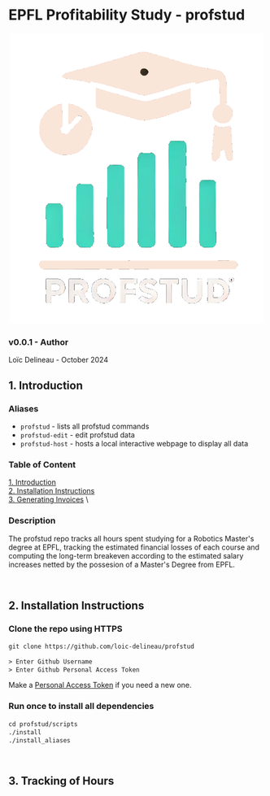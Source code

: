 # EPFL Profitability Study - profstud

<p align="center">
    <img src="images/logo.png">
</p>

### v0.0.1 - Author
Loïc Delineau - October 2024

## 1. Introduction
### Aliases
- `profstud` - lists all profstud commands
- `profstud-edit` - edit profstud data
- `profstud-host` - hosts a local interactive webpage to display all data


### Table of Content
[1. Introduction](#1-introduction) \
[2. Installation Instructions](#2-installation-instructions) \
[3. Generating Invoices](#3-generating-invoices) \


### Description
The profstud repo tracks all hours spent studying for a Robotics Master's degree at EPFL, tracking the estimated financial losses of each course and computing the long-term breakeven according to the estimated salary increases netted by the possesion of a Master's Degree from EPFL.  

<br>

## 2. Installation Instructions
### Clone the repo using HTTPS
```
git clone https://github.com/loic-delineau/profstud
```

```
> Enter Github Username
> Enter Github Personal Access Token
```

Make a [Personal Access Token](https://github.com/settings/tokens) if you need a new one.

### Run once to install all dependencies
```
cd profstud/scripts
./install
./install_aliases
```
<br>

## 3. Tracking of Hours


